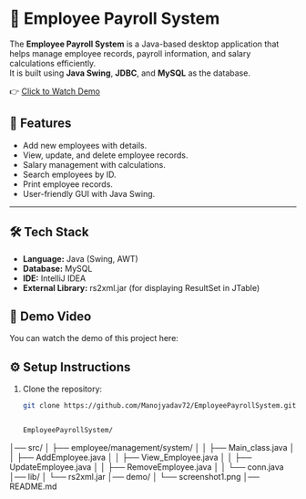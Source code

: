 # 🧾 Employee Payroll System

The **Employee Payroll System** is a Java-based desktop application that helps manage employee records, payroll information, and salary calculations efficiently.  
It is built using **Java Swing**, **JDBC**, and **MySQL** as the database.

👉 [Click to Watch Demo](https://drive.google.com/open?id=1c7igEe75XaETvcYifp_Txst5779i23Ai&usp=drive_fs)

## 🚀 Features
- Add new employees with details.
- View, update, and delete employee records.
- Salary management with calculations.
- Search employees by ID.
- Print employee records.
- User-friendly GUI with Java Swing.

---

## 🛠️ Tech Stack
- **Language:** Java (Swing, AWT)
- **Database:** MySQL
- **IDE:** IntelliJ IDEA
- **External Library:** rs2xml.jar (for displaying ResultSet in JTable)

## 🎥 Demo Video
You can watch the demo of this project here:  



## ⚙️ Setup Instructions
1. Clone the repository:
   ```bash
   git clone https://github.com/Manojyadav72/EmployeePayrollSystem.git


   EmployeePayrollSystem/
│── src/
│   ├── employee/management/system/
│   │   ├── Main_class.java
│   │   ├── AddEmployee.java
│   │   ├── View_Employee.java
│   │   ├── UpdateEmployee.java
│   │   ├── RemoveEmployee.java
│   │   └── conn.java
│── lib/
│   └── rs2xml.jar
│── demo/
│   └── screenshot1.png
│── README.md

